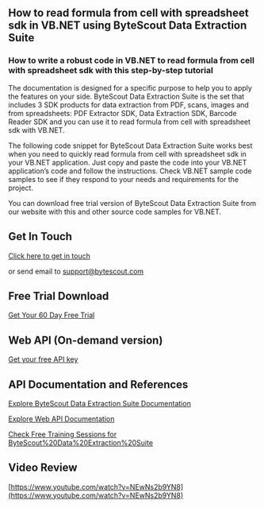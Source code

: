 ## How to read formula from cell with spreadsheet sdk in VB.NET using ByteScout Data Extraction Suite

### How to write a robust code in VB.NET to read formula from cell with spreadsheet sdk with this step-by-step tutorial

The documentation is designed for a specific purpose to help you to apply the features on your side. ByteScout Data Extraction Suite is the set that includes 3 SDK products for data extraction from PDF, scans, images and from spreadsheets: PDF Extractor SDK, Data Extraction SDK, Barcode Reader SDK and you can use it to read formula from cell with spreadsheet sdk with VB.NET.

The following code snippet for ByteScout Data Extraction Suite works best when you need to quickly read formula from cell with spreadsheet sdk in your VB.NET application. Just copy and paste the code into your VB.NET application’s code and follow the instructions. Check VB.NET sample code samples to see if they respond to your needs and requirements for the project.

You can download free trial version of ByteScout Data Extraction Suite from our website with this and other source code samples for VB.NET.

## Get In Touch

[Click here to get in touch](https://bytescout.zendesk.com/hc/en-us/requests/new?subject=ByteScout%20Data%20Extraction%20Suite%20Question)

or send email to [support@bytescout.com](mailto:support@bytescout.com?subject=ByteScout%20Data%20Extraction%20Suite%20Question) 

## Free Trial Download

[Get Your 60 Day Free Trial](https://bytescout.com/download/web-installer?utm_source=github-readme)

## Web API (On-demand version)

[Get your free API key](https://pdf.co/documentation/api?utm_source=github-readme)

## API Documentation and References

[Explore ByteScout Data Extraction Suite Documentation](https://bytescout.com/documentation/index.html?utm_source=github-readme)

[Explore Web API Documentation](https://pdf.co/documentation/api?utm_source=github-readme)

[Check Free Training Sessions for ByteScout%20Data%20Extraction%20Suite](https://academy.bytescout.com/)

## Video Review

[https://www.youtube.com/watch?v=NEwNs2b9YN8](https://www.youtube.com/watch?v=NEwNs2b9YN8)